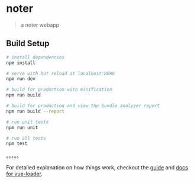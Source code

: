 # noter

> a noter webapp

## Build Setup

``` bash
# install dependencies
npm install

# serve with hot reload at localhost:8080
npm run dev

# build for production with minification
npm run build

# build for production and view the bundle analyzer report
npm run build --report

# run unit tests
npm run unit

# run all tests
npm test
```
。。。。。

For detailed explanation on how things work, checkout the [guide](http://vuejs-templates.github.io/webpack/) and [docs for vue-loader](http://vuejs.github.io/vue-loader).
